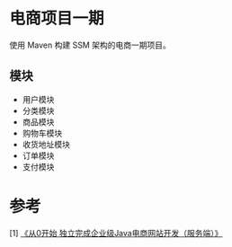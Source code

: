 # 电商项目一期

使用 Maven 构建 SSM 架构的电商一期项目。

## 模块

* 用户模块
* 分类模块
* 商品模块
* 购物车模块
* 收货地址模块
* 订单模块
* 支付模块

# 参考

[1] [《从0开始 独立完成企业级Java电商网站开发（服务端）》](https://coding.imooc.com/class/96.html)

